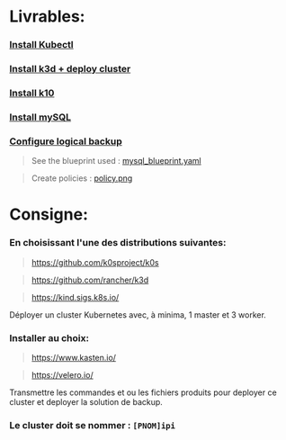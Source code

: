 # Livrables:

### [Install Kubectl](https://github.com/lborruto/kubernetes_rs/blob/master/install_kubectl.md)

### [Install k3d + deploy cluster](https://github.com/lborruto/kubernetes_rs/blob/master/install_k3d.md)

### [Install k10](https://github.com/lborruto/kubernetes_rs/blob/master/install_k10.md)

### [Install mySQL](https://github.com/lborruto/kubernetes_rs/blob/master/install_mysql.md)

### [Configure logical backup](https://github.com/lborruto/kubernetes_rs/blob/master/logical_backup.md)

> See the blueprint used : [mysql_blueprint.yaml](https://github.com/lborruto/kubernetes_rs/blob/master/mysql_blueprint.yaml)

> Create policies : [policy.png](https://github.com/lborruto/kubernetes_rs/blob/master/policy.png)


# Consigne:

### En choisissant l'une des distributions suivantes:

> https://github.com/k0sproject/k0s

> https://github.com/rancher/k3d

> https://kind.sigs.k8s.io/

 Déployer un cluster Kubernetes avec, à minima, 1 master et 3 worker.

### Installer au choix:

> https://www.kasten.io/

> https://velero.io/

Transmettre les commandes et ou les fichiers produits pour deployer ce cluster et deployer la solution de backup.

### Le cluster doit se nommer : ```[PNOM]ipi```